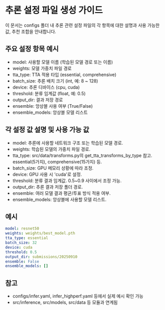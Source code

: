 # 추론 설정 파일 생성 가이드

이 문서는 configs 폴더 내 추론 관련 설정 파일의 각 항목에 대한 설명과 사용 가능한 값, 추천 조합을 안내합니다.

## 주요 설정 항목 예시
- model: 사용할 모델 이름 (학습된 모델 경로 또는 이름)
- weights: 모델 가중치 파일 경로
- tta_type: TTA 적용 타입 (essential, comprehensive)
- batch_size: 추론 배치 크기 (int, 예: 8 ~ 128)
- device: 추론 디바이스 (cpu, cuda)
- threshold: 분류 임계값 (float, 예: 0.5)
- output_dir: 결과 저장 경로
- ensemble: 앙상블 사용 여부 (True/False)
- ensemble_models: 앙상블 모델 리스트

## 각 설정 값 설명 및 사용 가능 값
- model: 추론에 사용할 네트워크 구조 또는 학습된 모델 경로.
- weights: 학습된 모델의 가중치 파일 경로.
- tta_type: src/data/transforms.py의 get_tta_transforms_by_type 참고. essential(5가지), comprehensive(15가지) 등.
- batch_size: GPU 메모리 상황에 따라 조정.
- device: GPU 사용 시 'cuda'로 설정.
- threshold: 분류 결과 임계값. 0.5~0.9 사이에서 조정 가능.
- output_dir: 추론 결과 저장 폴더 경로.
- ensemble: 여러 모델 결과 평균/투표 방식 적용 여부.
- ensemble_models: 앙상블에 사용할 모델 리스트.

## 예시
```yaml
model: resnet50
weights: weights/best_model.pth
tta_type: essential
batch_size: 32
device: cuda
threshold: 0.5
output_dir: submissions/20250910
ensemble: False
ensemble_models: []
```

## 참고
- configs/infer.yaml, infer_highperf.yaml 등에서 실제 예시 확인 가능
- src/inference, src/models, src/data 등 모듈과 연계됨
